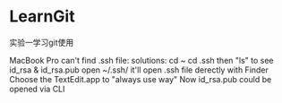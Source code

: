 # LearnGit
实验一学习git使用

MacBook Pro can't find .ssh file:
solutions:
cd ~
cd .ssh
then "ls" to see   
id_rsa & id_rsa.pub
open ~/.ssh/ it'll open .ssh file derectly with Finder
Choose the TextEdit.app to "always use way"
Now id_rsa.pub could be opened via CLI
